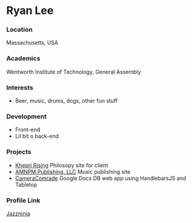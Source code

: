 # Ryan Lee

### Location

Massachusetts, USA

### Academics

Wentworth Institute of Technology, General Assembly

### Interests

- Beer, music, drums, dogs, other fun stuff

### Development

- Front-end
- Lil bit o back-end

### Projects

- [Khepri Rising](https://github.com/jazzninja/_Khepri-Rising-Final) Philosopy site for client
- [AMNPM Publishing, LLC](https://github.com/jazzninja/_AMNPM-Publishing) Music publishing site
- [CameraComrade](https://github.com/jazzninja/CameraComrade) Google Docs DB web app using HandlebarsJS and Tabletop

### Profile Link

[Jazzninja](https://github.com/jazzninja)
